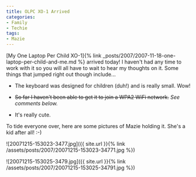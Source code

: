 ```yaml
---
title: OLPC XO-1 Arrived
categories:
- Family
- Techie
tags:
- Mazie
---
```


[My One Laptop Per Child XO-1]{% link _posts/2007/2007-11-18-one-laptop-per-child-and-me.md %} arrived today! I haven't had any time to work with it so you will all have to wait to hear my thoughts on it. Some things that jumped right out though include...

  * The keyboard was designed for children (duh!) and is really small. Wow!


  * <strike>So far I haven't been able to get it to join a WPA2 WiFi network.</strike> _See comments below._


  * It's really cute.

To tide everyone over, here are some pictures of Mazie holding it. She's a kid after all! :-)

![20071215-153023-3477.jpg]({{ site.url }}{% link /assets/posts/2007/20071215-153023-34771.jpg %})
  

![20071215-153025-3479.jpg]({{ site.url }}{% link /assets/posts/2007/20071215-153025-34791.jpg %})
